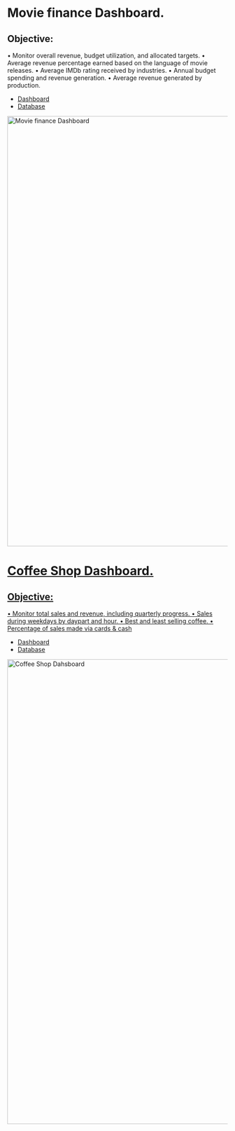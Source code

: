 # Movie finance Dashboard.

## Objective:
• Monitor overall revenue, budget utilization, and allocated targets.
•	Average revenue percentage earned based on the language of movie releases.
•	Average IMDb rating received by industries.
•	Annual budget spending and revenue generation.
•	Average revenue generated by production.

- <a href=https://github.com/Ripulkumar91/Excel/blob/main/Movie%20finance%20dashboard.xlsx> Dashboard
- <a href=https://github.com/Ripulkumar91/Excel/blob/main/movie_financial%20data.xlsx>Database
<img width="2614" height="983" alt="Movie finance Dashboard" src="https://github.com/user-attachments/assets/de5986e7-bb5f-49b1-8f22-4775756fbd63" />



# Coffee Shop Dashboard.

## Objective:
•	Monitor total sales and revenue, including quarterly progress.
•	Sales during weekdays by daypart and hour.
•	Best and least selling coffee.
•	Percentage of sales made via cards & cash

- <a href=https://github.com/Ripulkumar91/Excel/blob/main/Coffee%20sales%20dashboard.xlsx> Dashboard
- <a href=https://github.com/Ripulkumar91/Excel/blob/main/Coffe_sales_Database.xlsx>Database
<img width="2034" height="1062" alt="Coffee Shop Dahsboard" src="https://github.com/user-attachments/assets/1650fb5d-d892-49ef-becd-c0544bdf83c1" />

